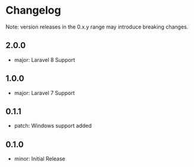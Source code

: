 # Changelog
Note: version releases in the 0.x.y range may introduce breaking changes.

## 2.0.0

- major: Laravel 8 Support

## 1.0.0

- major: Laravel 7 Support

## 0.1.1

- patch: Windows support added

## 0.1.0

- minor: Initial Release
